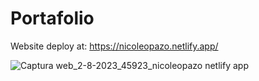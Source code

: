 # Portafolio
Website deploy at: https://nicoleopazo.netlify.app/


![Captura web_2-8-2023_45923_nicoleopazo netlify app](https://github.com/nicoleOpazo/portafolio/assets/115664550/109663ab-92d0-4e47-b15f-2a93106d88d3)
